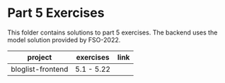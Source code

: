 # Part 5 Exercises

This folder contains solutions to part 5 exercises. The backend uses the model solution provided by FSO-2022.

| project           | exercises  | link |
| ----------------- | ---------- | ---- |
| bloglist-frontend | 5.1 - 5.22 |      |
